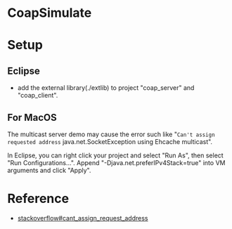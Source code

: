 # CoapSimulate

# Setup

## Eclipse
- add the external library(./extlib) to project "coap_server" and "coap_client".

## For MacOS

The multicast server demo may cause the error such like "`Can't assign requested address` java.net.SocketException using Ehcache multicast".

In Eclipse, you can right click your project and select "Run As", then select "Run Configurations...". Append "-Djava.net.preferIPv4Stack=true" into VM arguments and click "Apply".

# Reference

- [stackoverflow#cant_assign_request_address](https://stackoverflow.com/questions/18747134/getting-cant-assign-requested-address-java-net-socketexception-using-ehcache)
